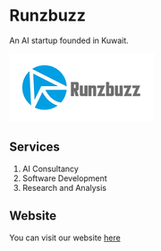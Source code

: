 # Runzbuzz
An AI startup founded in Kuwait.

![Logo](/logo.png "Runzbuzz Logo")


## Services
1. AI Consultancy
2. Software Development
3. Research and Analysis

## Website
You can visit our website [here](https://www.runzbuzz.com)
